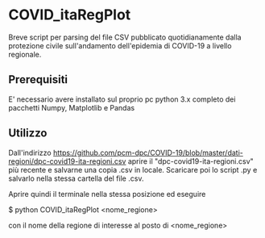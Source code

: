 # COVID_itaRegPlot

Breve script per parsing del file CSV pubblicato quotidianamente dalla protezione civile sull'andamento dell'epidemia di COVID-19 a livello regionale.

## Prerequisiti
E' necessario avere installato sul proprio pc python 3.x completo dei pacchetti Numpy, Matplotlib e Pandas

## Utilizzo

Dall'indirizzo https://github.com/pcm-dpc/COVID-19/blob/master/dati-regioni/dpc-covid19-ita-regioni.csv aprire il "dpc-covid19-ita-regioni.csv" più recente e salvarne una copia .csv in locale.
Scaricare poi lo script .py e salvarlo nella stessa cartella del file .csv.

Aprire quindi il terminale nella stessa posizione ed eseguire

$ python COVID_itaRegPlot <nome_regione>

con il nome della regione di interesse al posto di <nome_regione> 
